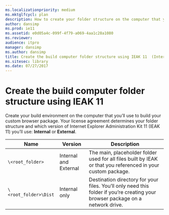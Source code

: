 ```yaml
---
ms.localizationpriority: medium
ms.mktglfcycl: plan
description: How to create your folder structure on the computer that you’ll use to build your custom browser package.
author: dansimp
ms.prod: ie11
ms.assetid: e0d05a4c-099f-4f79-a069-4aa1c28a1080
ms.reviewer:
audience: itpro
manager: dansimp
ms.author: dansimp
title: Create the build computer folder structure using IEAK 11  (Internet Explorer Administration Kit 11 for IT Pros)
ms.sitesec: library
ms.date: 07/27/2017
---
```



# Create the build computer folder structure using IEAK 11
Create your build environment on the computer that you’ll use to build your custom browser package. Your license agreement determines your folder structure and which version of Internet Explorer Administration Kit 11 (IEAK 11) you’ll use: **Internal** or **External**.

|Name             |Version               |Description                                              |
|-----------------|----------------------|---------------------------------------------------------|
|`\<root_folder>` |Internal and External |The main, placeholder folder used for all files built by IEAK or that you referenced in your custom package.|
|`\<root_folder>\Dist` |Internal only |Destination directory for your files. You’ll only need this folder if you’re creating your browser package on a network drive. |

